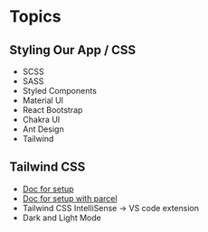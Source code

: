 # Topics

## Styling Our App / CSS

- SCSS
- SASS
- Styled Components
- Material UI
- React Bootstrap
- Chakra UI
- Ant Design
- Tailwind

## Tailwind CSS

- [Doc for setup](https://tailwindcss.com/docs/installation/framework-guides)
- [Doc for setup with parcel](https://tailwindcss.com/docs/guides/parcel)
- Tailwind CSS IntelliSense -> VS code extension
- Dark and Light Mode
